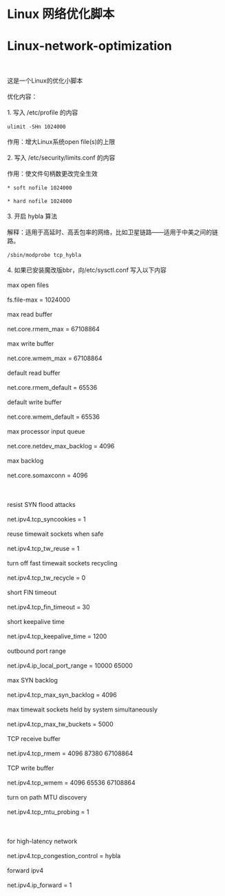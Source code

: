 # Linux 网络优化脚本
# Linux-network-optimization
<br />
<br />
这是一个Linux的优化小脚本
<br />
<br />
优化内容：
<br />
<br />
1. 写入 /etc/profile 的内容
<br />
<br />
<code>ulimit -SHn 1024000</code>
<br />
<br />
作用：增大Linux系统open file(s)的上限
<br />
<br />
2. 写入 /etc/security/limits.conf 的内容
<br />
<br />
作用：使文件句柄数更改完全生效
<br />
<br />
<code>* soft nofile 1024000</code>
<br />
<br />
<code>* hard nofile 1024000</code>
<br />
<br />
3. 开启 hybla 算法
<br />
<br />
解释：适用于高延时、高丢包率的网络，比如卫星链路——适用于中美之间的链路。
<br />
<br />
<code>/sbin/modprobe tcp_hybla</code>
<br />
<br />
4. 如果已安装魔改版bbr，向/etc/sysctl.conf 写入以下内容
<br />
<br />
max open files
<br />
<br />
fs.file-max = 1024000
<br />
<br />
max read buffer
<br />
<br />
net.core.rmem_max = 67108864
<br />
<br />
max write buffer
<br />
<br />
net.core.wmem_max = 67108864
<br />
<br />
default read buffer
<br />
<br />
net.core.rmem_default = 65536
<br />
<br />
default write buffer
<br />
<br />
net.core.wmem_default = 65536
<br />
<br />
max processor input queue
<br />
<br />
net.core.netdev_max_backlog = 4096
<br />
<br />
max backlog
<br />
<br />
net.core.somaxconn = 4096
<br />
<br />
<br />
<br />
resist SYN flood attacks
<br />
<br />
net.ipv4.tcp_syncookies = 1
<br />
<br />
reuse timewait sockets when safe
<br />
<br />
net.ipv4.tcp_tw_reuse = 1
<br />
<br />
turn off fast timewait sockets recycling
<br />
<br />
net.ipv4.tcp_tw_recycle = 0
<br />
<br />
short FIN timeout
<br />
<br />
net.ipv4.tcp_fin_timeout = 30
<br />
<br />
short keepalive time
<br />
<br />
net.ipv4.tcp_keepalive_time = 1200
<br />
<br />
outbound port range
<br />
<br />
net.ipv4.ip_local_port_range = 10000 65000
<br />
<br />
max SYN backlog
<br />
<br />
net.ipv4.tcp_max_syn_backlog = 4096
<br />
<br />
max timewait sockets held by system simultaneously
<br />
<br />
net.ipv4.tcp_max_tw_buckets = 5000
<br />
<br />
TCP receive buffer
<br />
<br />
net.ipv4.tcp_rmem = 4096 87380 67108864
<br />
<br />
TCP write buffer
<br />
<br />
net.ipv4.tcp_wmem = 4096 65536 67108864
<br />
<br />
turn on path MTU discovery
<br />
<br />
net.ipv4.tcp_mtu_probing = 1
<br />
<br />
<br />
<br />
for high-latency network
<br />
<br />
net.ipv4.tcp_congestion_control = hybla
<br />
<br />
forward ipv4
<br />
<br />
net.ipv4.ip_forward = 1
<br />
<br />
